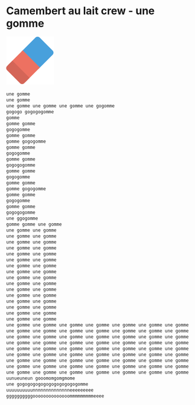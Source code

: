 # Camembert au lait crew - une gomme

![une gomme](gomme.svg)

    une gomme
    une gomme
    une gomme une gomme une gomme une gogomme
    gogogo gogogogomme
    gomme
    gomme gomme
    gogogomme
    gomme gomme
    gomme gogogomme
    gomme gomme
    gogogomme
    gomme gomme
    gogogogomme
    gomme gomme
    gogogomme
    gomme gomme
    gomme gogogomme
    gomme gomme
    gogogomme
    gomme gomme
    gogogogomme
    une ggogomme
    gomme gomme une gomme
    une gomme une gomme
    une gomme une gomme
    une gomme une gomme
    une gomme une gomme
    une gomme une gomme
    une gomme une gomme
    une gomme une gomme
    une gomme une gomme
    une gomme une gomme
    une gomme une gomme
    une gomme une gomme
    une gomme une gomme
    une gomme une gomme
    une gomme une gomme
    une gomme une gomme
    une gomme une gomme
    une gomme une gomme une gomme une gomme une gomme une gomme une gomme une gomme une gomme une gomme une gomme une gomme une gomme une gomme une gomme une gomme une gomme une gomme une gomme une gomme une gomme une gomme une gomme une gomme une gomme une gomme une gomme une gomme une gomme une gomme une gomme une gomme une gomme une gomme une gomme une gomme une gomme une gomme une gomme une gomme une gomme une gomme une gomme une gomme une gomme une gomme une gomme une gomme une gomme une gomme une gomme une gomme une gomme une gomme une gomme une gomme une gomme une gomme une gomme une gomme une gomme une gomme une gomme
    uunueuneun gooomomgomgmome
    une gogogogogogogogogogogogomme
    uuuuuuuuuunnnnnnnnnnnnnneeeeeeeee ggggggggggoooooooooooooommmmmmmmmeeee
